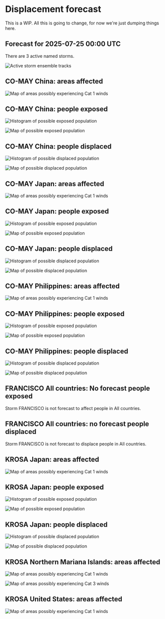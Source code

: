 # Displacement forecast

This is a WIP. All this is going to change, for now we're just dumping things here.

## Forecast for 2025-07-25 00:00 UTC

There are 3 active named storms.

![Active storm ensemble tracks](ECMWF_TC_tracks_20250725000000.png)


## CO-MAY China: areas affected

![Map of areas possibly experiencing Cat 1 winds](impact-map_TC_ECMWF_ens_CO-MAY_2025-07-25_00UTC_CHN_cat1.png)


## CO-MAY China: people exposed

![Histogram of possible exposed population](impact-histogram_TC_ECMWF_ens_CO-MAY_2025-07-25_00UTC_CHN_exposed.png)

![Map of possible exposed population](impact-map_TC_ECMWF_ens_CO-MAY_2025-07-25_00UTC_CHN_exposed.png)


## CO-MAY China: people displaced

![Histogram of possible displaced population](impact-histogram_TC_ECMWF_ens_CO-MAY_2025-07-25_00UTC_CHN_displaced.png)


![Map of possible displaced population](impact-map_TC_ECMWF_ens_CO-MAY_2025-07-25_00UTC_CHN_displaced.png)


## CO-MAY Japan: areas affected

![Map of areas possibly experiencing Cat 1 winds](impact-map_TC_ECMWF_ens_CO-MAY_2025-07-25_00UTC_JPN_cat1.png)


## CO-MAY Japan: people exposed

![Histogram of possible exposed population](impact-histogram_TC_ECMWF_ens_CO-MAY_2025-07-25_00UTC_JPN_exposed.png)

![Map of possible exposed population](impact-map_TC_ECMWF_ens_CO-MAY_2025-07-25_00UTC_JPN_exposed.png)


## CO-MAY Japan: people displaced

![Histogram of possible displaced population](impact-histogram_TC_ECMWF_ens_CO-MAY_2025-07-25_00UTC_JPN_displaced.png)


![Map of possible displaced population](impact-map_TC_ECMWF_ens_CO-MAY_2025-07-25_00UTC_JPN_displaced.png)


## CO-MAY Philippines: areas affected

![Map of areas possibly experiencing Cat 1 winds](impact-map_TC_ECMWF_ens_CO-MAY_2025-07-25_00UTC_PHL_cat1.png)


## CO-MAY Philippines: people exposed

![Histogram of possible exposed population](impact-histogram_TC_ECMWF_ens_CO-MAY_2025-07-25_00UTC_PHL_exposed.png)

![Map of possible exposed population](impact-map_TC_ECMWF_ens_CO-MAY_2025-07-25_00UTC_PHL_exposed.png)


## CO-MAY Philippines: people displaced

![Histogram of possible displaced population](impact-histogram_TC_ECMWF_ens_CO-MAY_2025-07-25_00UTC_PHL_displaced.png)


![Map of possible displaced population](impact-map_TC_ECMWF_ens_CO-MAY_2025-07-25_00UTC_PHL_displaced.png)


## FRANCISCO All countries: No forecast people exposed

Storm FRANCISCO is not forecast to affect people in All countries.


## FRANCISCO All countries: no forecast people displaced

Storm FRANCISCO is not forecast to displace people in All countries.


## KROSA Japan: areas affected

![Map of areas possibly experiencing Cat 1 winds](impact-map_TC_ECMWF_ens_KROSA_2025-07-25_00UTC_JPN_cat1.png)


## KROSA Japan: people exposed

![Histogram of possible exposed population](impact-histogram_TC_ECMWF_ens_KROSA_2025-07-25_00UTC_JPN_exposed.png)

![Map of possible exposed population](impact-map_TC_ECMWF_ens_KROSA_2025-07-25_00UTC_JPN_exposed.png)


## KROSA Japan: people displaced

![Histogram of possible displaced population](impact-histogram_TC_ECMWF_ens_KROSA_2025-07-25_00UTC_JPN_displaced.png)


![Map of possible displaced population](impact-map_TC_ECMWF_ens_KROSA_2025-07-25_00UTC_JPN_displaced.png)


## KROSA Northern Mariana Islands: areas affected

![Map of areas possibly experiencing Cat 1 winds](impact-map_TC_ECMWF_ens_KROSA_2025-07-25_00UTC_MNP_cat1.png)


![Map of areas possibly experiencing Cat 3 winds](impact-map_TC_ECMWF_ens_KROSA_2025-07-25_00UTC_MNP_cat3.png)


## KROSA United States: areas affected

![Map of areas possibly experiencing Cat 1 winds](impact-map_TC_ECMWF_ens_KROSA_2025-07-25_00UTC_USA_cat1.png)


